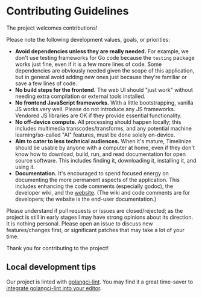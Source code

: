 Contributing Guidelines
=======================

The project welcomes contributions!

Please note the following development values, goals, or priorities:

- **Avoid dependencies unless they are really needed.** For example, we don't use testing frameworks for Go code because the `testing` package works just fine, even if it is a few more lines of code. Some dependencies are obviously needed given the scope of this application, but in general avoid adding new ones just because they're familiar or save a few lines of code.
- **No build steps for the frontend.** The web UI should "just work" without needing extra compilation or external tools installed.
- **No frontend JavaScript frameworks.** With a little bootstrapping, vanilla JS works very well. Please do not introduce any JS frameworks. Vendored JS libraries are OK if they provide essential functionality.
- **No off-device compute.** All processing should happen locally; this includes multimedia transcodes/transforms, and any potential machine learning/so-called "AI" features, must be done solely on-device.
- **Aim to cater to less technical audiences.** When it's mature, Timelinize should be usable by anyone with a computer at home, even if they don't know how to download, build, run, and read documentation for open source software. This includes finding it, downloading it, installing it, and using it.
- **Documentation.** It's encouraged to spend focused energy on documenting the more permanent aspects of the application. This includes enhancing the code comments (especially godoc), the developer wiki, and the [website](https://github.com/timelinize/website). (The wiki and code comments are for developers; the website is the end-user documentation.)

Please understand if pull requests or issues are closed/rejected; as the project is still in early stages I may have strong opinions about its direction. It is nothing personal. Please open an issue to discuss new features/changes first, or significant patches that may take a lot of your time.

Thank you for contributing to the project!

## Local development tips

Our project is linted with [golangci-lint](https://golangci-lint.run/). You may find it a great time-saver to [integrate golangci-lint into your editor](https://golangci-lint.run/welcome/integrations/).
